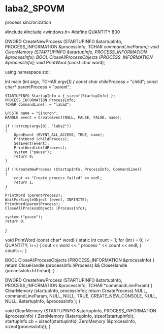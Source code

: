 # laba2_SPOVM
process sincronization

#include <iostream>
#include <windows.h>
#define QUANTITY 800

DWORD CreateNewProcess (STARTUPINFO &startupInfo, PROCESS_INFORMATION &processInfo, TCHAR *commandLineParam);
void ClearMemory (STARTUPINFO &startupInfo, PROCESS_INFORMATION &processInfo);
BOOL CloseAllProcessObjects (PROCESS_INFORMATION &processInfo);
void PrintWord (const char* word);

using namespace std;

int main (int argc, TCHAR *argv[]) 
{
	const char* childProcess = "child";
	const char* parentProcess = "parent";

	STARTUPINFO StartupInfo = { sizeof(StartupInfo) };
	PROCESS_INFORMATION ProcessInfo;
	TCHAR CommandLine[] = "laba2";

	LPCSTR name = "Sincron";
	HANDLE event = CreateEvent(NULL, FALSE, FALSE, name);

	if (!strcmp(argv[0], "laba2"))
	{
		OpenEvent (EVENT_ALL_ACCESS, TRUE, name);
		PrintWord (childProcess);
		SetEvent(event);
		PrintWord(childProcess);
		system ("pause");
		return 0;
	}

	if (!CreateNewProcess (StartupInfo, ProcessInfo, CommandLine)) 
	{
		cout << "Create process failed" << endl;
		return 1;
	}

	PrintWord (parentProcess);
	WaitForSingleObject (event, INFINITE);
	PrintWord(parentProcess);
	CloseAllProcessObjects (ProcessInfo);

	system ("pause");
	return 0;
}

void PrintWord (const char* word) 
{
	static int count = 1;
	for (int i = 0; i < QUANTITY; i++) 
	{
		cout << word << " process  " << count << endl;
	}
	count++;
}

BOOL CloseAllProcessObjects (PROCESS_INFORMATION &processInfo) 
{
	return CloseHandle (processInfo.hProcess) &&
		CloseHandle (processInfo.hThread);
}

DWORD CreateNewProcess (STARTUPINFO &startupInfo, PROCESS_INFORMATION &processInfo, TCHAR *commandLineParam) 
{
	ClearMemory (startupInfo, processInfo);
	return CreateProcess(
		NULL,
		commandLineParam,
		NULL,
		NULL,
		TRUE,
		CREATE_NEW_CONSOLE,
		NULL,
		NULL,
		&startupInfo,
		&processInfo
	);
}

void ClearMemory (STARTUPINFO &startupInfo, PROCESS_INFORMATION &processInfo) 
{
	ZeroMemory (&startupInfo, sizeof(startupInfo));
	startupInfo.cb = sizeof(startupInfo);
	ZeroMemory (&processInfo, sizeof(processInfo));
}

